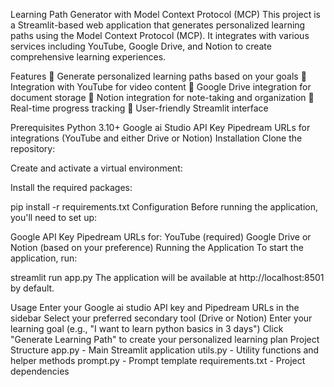 Learning Path Generator with Model Context Protocol (MCP)
This project is a Streamlit-based web application that generates personalized learning paths using the Model Context Protocol (MCP). It integrates with various services including YouTube, Google Drive, and Notion to create comprehensive learning experiences.

Features
🎯 Generate personalized learning paths based on your goals
🎥 Integration with YouTube for video content
📁 Google Drive integration for document storage
📝 Notion integration for note-taking and organization
🚀 Real-time progress tracking
🎨 User-friendly Streamlit interface

Prerequisites
Python 3.10+
Google ai Studio API Key
Pipedream URLs for integrations (YouTube and either Drive or Notion)
Installation
Clone the repository:

Create and activate a virtual environment:

Install the required packages:

pip install -r requirements.txt
Configuration
Before running the application, you'll need to set up:

Google API Key
Pipedream URLs for:
YouTube (required)
Google Drive or Notion (based on your preference)
Running the Application
To start the application, run:

streamlit run app.py
The application will be available at http://localhost:8501 by default.

Usage
Enter your Google ai studio API key and Pipedream URLs in the sidebar
Select your preferred secondary tool (Drive or Notion)
Enter your learning goal (e.g., "I want to learn python basics in 3 days")
Click "Generate Learning Path" to create your personalized learning plan
Project Structure
app.py - Main Streamlit application
utils.py - Utility functions and helper methods
prompt.py - Prompt template
requirements.txt - Project dependencies
